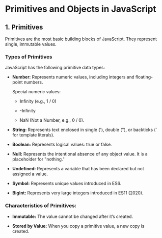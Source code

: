 # Primitives and Objects in JavaScript

## 1. Primitives

Primitives are the most basic building blocks of JavaScript. They represent single, immutable values.

### Types of Primitives

JavaScript has the following primitive data types:

- **Number:** Represents numeric values, including integers and floating-point numbers.

    Special numeric values:

     - Infinity (e.g., 1 / 0)

     - -Infinity

     - NaN (Not a Number, e.g., 0 / 0).

- **String:** Represents text enclosed in single ('), double ("), or backticks (` for template literals).

- **Boolean:** Represents logical values: true or false.

- **Null:** Represents the intentional absence of any object value. It is a placeholder for "nothing."

- **Undefined:** Represents a variable that has been declared but not assigned a value.

- **Symbol:** Represents unique values introduced in ES6.

- **BigInt:** Represents very large integers introduced in ES11 (2020).

### Characteristics of Primitives:

- **Immutable:** The value cannot be changed after it’s created.

- **Stored by Value:** When you copy a primitive value, a new copy is created.

